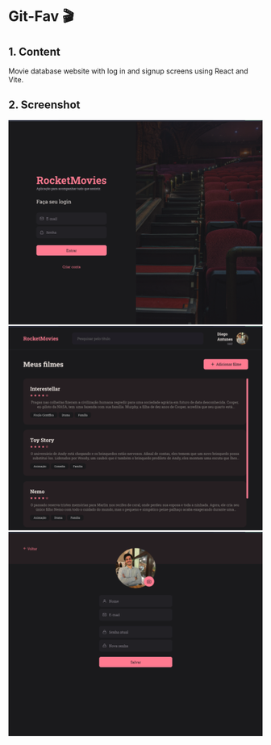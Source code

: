 # Git-Fav :clapper:

## 1. Content
Movie database website with log in and signup screens using React and Vite.

## 2. Screenshot
![Project Screenshot](./src/assets/Screenshot%202023-06-17%20at%2017.51.32.png)
![Project Screenshot](./src/assets/Screenshot%202023-06-17%20at%2017.58.52.png)
![Project Screenshot](./src/assets/Screenshot%202023-06-17%20at%2017.59.04.png)
